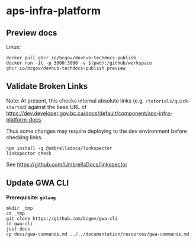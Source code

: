 # aps-infra-platform

## Preview docs

Linux:
```
docker pull ghcr.io/bcgov/devhub-techdocs-publish
docker run -it -p 3000:3000 -v $(pwd):/github/workspace ghcr.io/bcgov/devhub-techdocs-publish preview
```

## Validate Broken Links

Note: At present, this checks internal absolute links (e.g. `/tutorials/quick-startmd`)
against the base URL of https://dev.developer.gov.bc.ca/docs/default/component/aps-infra-platform-docs.

Thus some changes may require deploying to the dev environment before checking links.

```
npm install -g @umbrelladocs/linkspector
linkspector check
```

See https://github.com/UmbrellaDocs/linkspector

## Update GWA CLI

**Prerequisite: `golang`**

```
mkdir _tmp
cd _tmp
git clone https://github.com/bcgov/gwa-cli
cd gwa-cli
just docs
cp docs/gwa-commands.md ../../documentation/resources/gwa-commands.md
```
